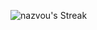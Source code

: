 ![nazvou's Streak](https://github-readme-streak-stats.herokuapp.com/?user=nazvou&theme=vue-dark&hide_border=true)
